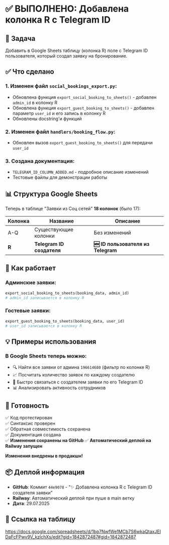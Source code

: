 # ✅ ВЫПОЛНЕНО: Добавлена колонка R с Telegram ID

## 🎯 Задача
Добавить в Google Sheets таблицу (колонка R) поле с Telegram ID пользователя, который создал заявку на бронирование.

## ✅ Что сделано

### 1. Изменен файл `social_bookings_export.py`:
- Обновлена функция `export_social_booking_to_sheets()` - добавлен `admin_id` в колонку R
- Обновлена функция `export_guest_booking_to_sheets()` - добавлен параметр `user_id` и его запись в колонку R
- Обновлены docstring'и функций

### 2. Изменен файл `handlers/booking_flow.py`:
- Обновлен вызов `export_guest_booking_to_sheets()` для передачи `user_id`

### 3. Создана документация:
- `TELEGRAM_ID_COLUMN_ADDED.md` - подробное описание изменений
- Тестовые файлы для демонстрации работы

## 📊 Структура Google Sheets

Теперь в таблице "Заявки из Соц сетей" **18 колонок** (было 17):

| Колонка | Название | Описание |
|---------|----------|----------|
| A-Q | Существующие колонки | Без изменений |
| **R** | **Telegram ID создателя** | **🆕 ID пользователя из Telegram** |

## 🔧 Как работает

### Админские заявки:
```python
export_social_booking_to_sheets(booking_data, admin_id)
# admin_id записывается в колонку R
```

### Гостевые заявки:
```python
export_guest_booking_to_sheets(booking_data, user_id)
# user_id записывается в колонку R
```

## 💡 Примеры использования

### В Google Sheets теперь можно:
- 🔍 Найти все заявки от админа `196614680` (фильтр по колонке R)
- 📈 Посчитать количество заявок по каждому создателю
- 💬 Быстро связаться с создателем заявки по его Telegram ID
- 📊 Анализировать активность сотрудников

## 🚀 Готовность
✅ Код протестирован  
✅ Синтаксис проверен  
✅ Обратная совместимость сохранена  
✅ Документация создана  
✅ **Изменения сохранены на GitHub** 
✅ **Автоматический деплой на Railway запущен**

**Изменения внедрены в продакшн!**

## 📦 Деплой информация
- **GitHub**: Коммит `44e9078` - "✨ Добавлена колонка R с Telegram ID создателя заявки"
- **Railway**: Автоматический деплой при пуше в main ветку
- **Дата**: 29.07.2025

## 📝 Ссылка на таблицу
https://docs.google.com/spreadsheets/d/1bp7NwfWe1MCb7S6wkaQtaxJEIDaFcFPwv9V_kzlchXs/edit?gid=1842872487#gid=1842872487
